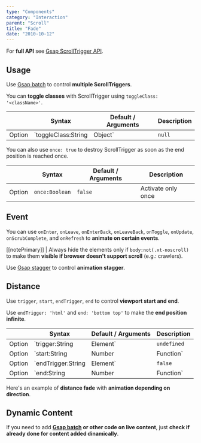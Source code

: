 ```yaml
---
type: "Components"
category: "Interaction"
parent: "Scroll"
title: "Fade"
date: "2010-10-12"
---
```


For **full API** see [Gsap ScrollTrigger API](https://greensock.com/docs/v3/Plugins/ScrollTrigger).

## Usage

Use [Gsap batch](https://greensock.com/docs/v3/Plugins/ScrollTrigger/static.batch()) to control **multiple ScrollTriggers**.

<demo>
  <div class="gatsby_demo_item xt-toggle" data-iframe="demos/components/scroll/fade"></div>
</demo>

You can **toggle classes** with ScrollTrigger using `toggleClass: '<className>'`.

<div class="xt-overflow-sub overflow-y-hidden overflow-x-scroll my-5 xt-my-auto w-full">

|                         | Syntax                                    | Default / Arguments                       | Description                   |
| ----------------------- | ----------------------------------------- | ----------------------------- | ----------------------------- |
| Option                  | `toggleClass:String|Object`                          | `null`        | Toggle class with ScrollTrigger activation/deactivation             |

</div>

You can also use `once: true` to destroy ScrollTrigger as soon as the end position is reached once.

<div class="xt-overflow-sub overflow-y-hidden overflow-x-scroll my-5 xt-my-auto w-full">

|                         | Syntax                                    | Default / Arguments                       | Description                   |
| ----------------------- | ----------------------------------------- | ----------------------------- | ----------------------------- |
| Option                  | `once:Boolean`                          | `false`        | Activate only once             |

</div>

## Event

You can use `onEnter`, `onLeave`, `onEnterBack`, `onLeaveBack`, `onToggle`, `onUpdate`, `onScrubComplete`, and `onRefresh` to **animate on certain events**.

[[notePrimary]]
| Always hide the elements only if `body:not(.xt-noscroll)` to make them **visible if browser doesn't support scroll** (e.g.: crawlers).

Use [Gsap stagger](https://greensock.com/docs/v3/Staggers) to control **animation stagger**.

<demo>
  <div class="gatsby_demo_item xt-toggle" data-iframe="demos/components/scroll/fade-infinite"></div>
  <div class="gatsby_demo_item xt-toggle" data-iframe="demos/components/scroll/fade-inside"></div>
  <div class="gatsby_demo_item xt-toggle" data-iframe="demos/components/scroll/fade-outside"></div>
  <div class="gatsby_demo_item xt-toggle" data-iframe="demos/components/scroll/fade-outside-infinite"></div>
</demo>

## Distance

Use `trigger`, `start`, `endTrigger`, `end` to control **viewport start and end**.

Use `endTrigger: 'html'` and `end: 'bottom top'` to make the **end position infinite**.

<div class="xt-overflow-sub overflow-y-hidden overflow-x-scroll my-5 xt-my-auto w-full">

|                         | Syntax                                    | Default / Arguments                       | Description                   |
| ----------------------- | ----------------------------------------- | ----------------------------- | ----------------------------- |
| Option                  | `trigger:String|Element`                          | `undefined`        | Scroll trigger           |
| Option                  | `start:String|Number|Function`                          | `'top bottom'`        | Start position: first argument is for trigger second argument is for scroller            |
| Option                  | `endTrigger:String|Element`                          | `false`        | End trigger           |
| Option                  | `end:String|Number|Function`                          | `'bottom top'`        | End position: first argument is for endTrigger second argument is for scroller            |

</div>

Here's an example of **distance fade** with **animation depending on direction**.

<demo>
  <div class="gatsby_demo_item xt-toggle" data-iframe="demos/components/scroll/fade-distance"></div>
</demo>

## Dynamic Content

If you need to add **[Gsap batch](https://greensock.com/docs/v3/Plugins/ScrollTrigger/static.batch()) or other code on live content**, just **check if already done for content added dinamically**.
